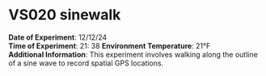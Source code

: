 # VS020 sinewalk

**Date of Experiment**: 12/12/24  
**Time of Experiment**: 21: 38
**Environment Temperature**: 21°F  
**Additional Information**: This experiment involves walking along the outline of a sine wave to record spatial GPS locations.
